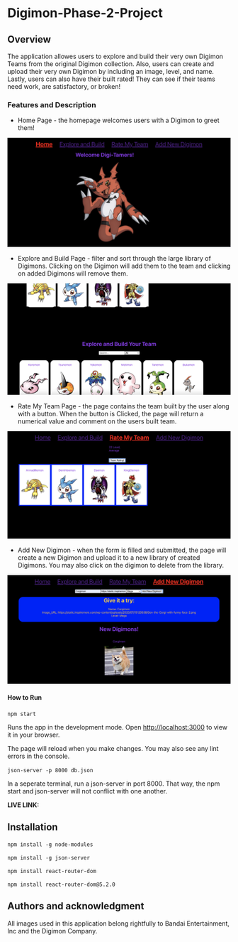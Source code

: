 # Digimon-Phase-2-Project

## Overview
The application allowes users to explore and build their very own Digimon Teams from the original Digimon collection. Also, users can create and upload their very own Digimon by including an image, level, and name. Lastly, users can also have their built rated! They can see if their teams need work, are satisfactory, or broken!

### Features and Description
- Home Page - the homepage welcomes users with a Digimon to greet them!

![](src/components/Images/HomePage.png) 

- Explore and Build Page - filter and sort through the large library of Digimons. Clicking on the Digimon will add them to the team and clicking on added Digimons will remove them.

![](src/components/Images/Build.png) 

- Rate My Team Page - the page contains the team built by the user along with a button. When the button is Clicked, the page will return a numerical value and comment on the users built team.

![](src/components/Images/Rate.png) 

- Add New Digimon - when the form is filled and submitted, the page will create a new Digimon and upload it to a new library of created Digimons. You may also click on the digimon to delete from the library.

![](src/components/Images/Upload.png) 

#### How to Run

`npm start`

Runs the app in the development mode.
Open [http://localhost:3000](http://localhost:3000) to view it in your browser.

The page will reload when you make changes.
You may also see any lint errors in the console.

`json-server -p 8000 db.json`

In a seperate terminal, run a json-server in port 8000. That way, the npm start and json-server will not conflict with one another.


**LIVE LINK:**

## Installation

```
npm install -g node-modules
```

```
npm install -g json-server
```

```
npm install react-router-dom
```

```
npm install react-router-dom@5.2.0
```


## Authors and acknowledgment
All images used in this application belong rightfully to Bandai Entertainment, Inc and the Digimon Company.